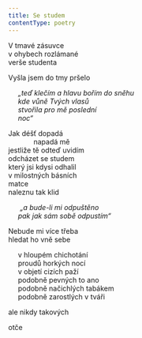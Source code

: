 ```yaml
---
title: Se studem
contentType: poetry
---
```


<section>

V tmavé zásuvce  
v ohybech rozlámané  
verše studenta

Vyšla jsem do tmy pršelo

     _„teď klečím a hlavu bořím do sněhu  
     kde vůně Tvých vlasů  
     stvořila pro mě poslední  
     noc“_

Jak déšť dopadá  
             napadá mě  
jestliže tě odteď uvidím  
odcházet se studem  
který jsi kdysi odhalil  
v milostných básních  
matce  
naleznu tak klid

      _„a bude-li mi odpuštěno  
     pak jak sám sobě odpustím“_

Nebude mi více třeba  
hledat ho vně sebe

     v hloupém chichotání  
     proudů horkých nocí  
     v objetí cizích paží  
     podobně pevných to ano  
     podobně načichlých tabákem  
     podobně zarostlých v tváři

ale nikdy takových

otče

</section>
